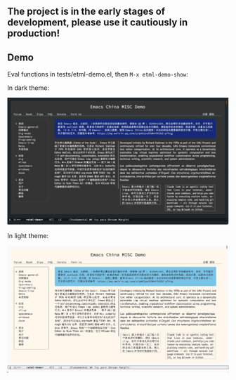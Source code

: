 ## **The project is in the early stages of development, please use it cautiously in production!**

## Demo

Eval functions in tests/etml-demo.el, then `M-x etml-demo-show`:

In dark theme:

![etml-demo-dark](./images/etml-demo-dark.png)

In light theme:

![etml-demo-light](./images/etml-demo-light.png)
